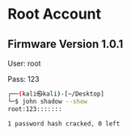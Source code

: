 # Root Account
## Firmware Version 1.0.1
User: root

Pass: 123

```bash
┌──(kali㉿kali)-[~/Desktop]
└─$ john shadow --show
root:123:::::::

1 password hash cracked, 0 left
```
